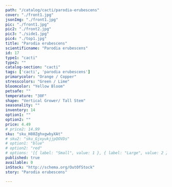 ```yaml
---
path: "/catalog/cacti/parodia-erubescens"
cover: "./front1.jpg"
jsonImg: "./front1.jpg"
pic: "./front1.jpg"
pic2: "./front2.jpg"
pic3: "./side1.jpg"
pic4: "./top1.jpg"
title: "Parodia erubescens"
scientificname: "Parodia erubescens"
id: 17 
type1: "cacti"
type2: ""
catalog-section: "cacti"
tags: ['cacti', 'parodia erubescens']
primarycolor: "Orange / Copper"
stresscolors: "Green / Lime"
bloomcolor: "Yellow Bloom"
petsafe: ""
temperature: "30F"
shape: "Vertical Grower/ Tall Stem"
seasonality: ""
inventory: 14
option1: ""
option2: ""
price: 4.49
# price2: 14.99
sku: "sku_H80ZghxgwbyXAt"
# sku2: "sku_GjxyukjjpQOVDs"
# option1: "blue"
# option2: "red"
# options: '[{ label: "Small", value: 1 }, { label: "Large", value: 2 }]'
published: true
available: 0
inStock: "http://schema.org/OutOfStock"
story: "Parodia erubescens"

---
```

